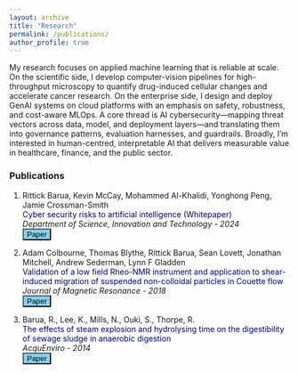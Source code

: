 ```yaml
---
layout: archive
title: "Research"
permalink: /publications/
author_profile: true
---
```


My research focuses on applied machine learning that is reliable at scale. On the scientific side, I develop computer-vision pipelines for high-throughput microscopy to quantify drug-induced cellular changes and accelerate cancer research. On the enterprise side, I design and deploy GenAI systems on cloud platforms with an emphasis on safety, robustness, and cost-aware MLOps. A core thread is AI cybersecurity—mapping threat vectors across data, model, and deployment layers—and translating them into governance patterns, evaluation harnesses, and guardrails. Broadly, I’m interested in human-centred, interpretable AI that delivers measurable value in healthcare, finance, and the public sector. 

### Publications

1. Rittick Barua, Kevin McCay, Mohammed Al-Khalidi, Yonghong Peng, Jamie Crossman-Smith<br />
<span style="color:navy">Cyber security risks to artificial intelligence (Whitepaper)</span>      
*Department of Science, Innovation and Technology - 2024*      
[<button type="button" class="btn btn-info" style="background-color:skyblue">Paper</button>](https://assets.publishing.service.gov.uk/media/664333b1ae748c43d3793a40/Cyber_security_risks_to_artificial_intelligence.pdf)


1. Adam Colbourne, Thomas Blythe, Rittick Barua, Sean Lovett, Jonathan Mitchell, Andrew Sederman, Lynn F Gladden<br />
<span style="color:navy">Validation of a low field Rheo-NMR instrument and application to shear-induced migration of suspended non-colloidal particles in Couette flow</span>      
*Journal of Magnetic Resonance - 2018*      
[<button type="button" class="btn btn-info" style="background-color:skyblue">Paper</button>](https://www.repository.cam.ac.uk/bitstreams/57073ea8-f6f6-4495-81e5-75c509654f74/download)


1. Barua, R., Lee, K., Mills, N., Ouki, S., Thorpe, R.<br />
<span style="color:navy">The effects of steam explosion and hydrolysing time on the digestibility of sewage sludge in anaerobic digestion</span>      
*AcquEnviro - 2014*      
[<button type="button" class="btn btn-info" style="background-color:skyblue">Paper</button>](https://conferences.aquaenviro.co.uk/proceedings/the-effects-of-steam-explosion-and-hydrolysing-time-on-the-digestibility-of-sewage-sludge-in-anaerobic-digestion)
